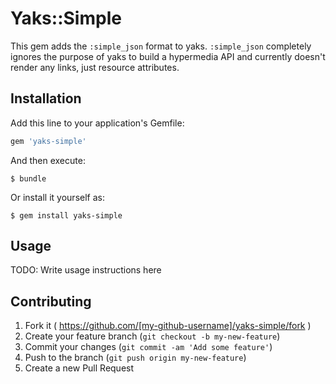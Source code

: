 # Yaks::Simple

This gem adds the `:simple_json` format to yaks.
`:simple_json` completely ignores the purpose of yaks to build a hypermedia API
and currently doesn't render any links, just resource attributes.

## Installation

Add this line to your application's Gemfile:

```ruby
gem 'yaks-simple'
```

And then execute:

    $ bundle

Or install it yourself as:

    $ gem install yaks-simple

## Usage

TODO: Write usage instructions here

## Contributing

1. Fork it ( https://github.com/[my-github-username]/yaks-simple/fork )
2. Create your feature branch (`git checkout -b my-new-feature`)
3. Commit your changes (`git commit -am 'Add some feature'`)
4. Push to the branch (`git push origin my-new-feature`)
5. Create a new Pull Request
